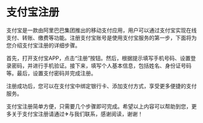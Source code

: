 # 支付宝注册

支付宝是一款由阿里巴巴集团推出的移动支付应用，用户可以通过支付宝实现在线支付、转账、缴费等功能。注册支付宝账号是使用支付宝服务的第一步，下面将为您介绍支付宝注册的详细步骤。

首先，打开支付宝APP，点击“注册”按钮。然后，根据提示填写手机号码、设置登录密码，并进行手机验证。接下来，填写个人基本信息，包括姓名、身份证号码等。最后，设置支付密码并完成注册。

注册成功后，您可以在支付宝中绑定银行卡、添加支付方式，享受更多便捷的支付服务。

支付宝注册简单方便，只需要几个步骤即可完成。希望以上内容可以帮助到您，更多关于支付宝注册请通过✈与我们联系，感谢阅读，谢谢！